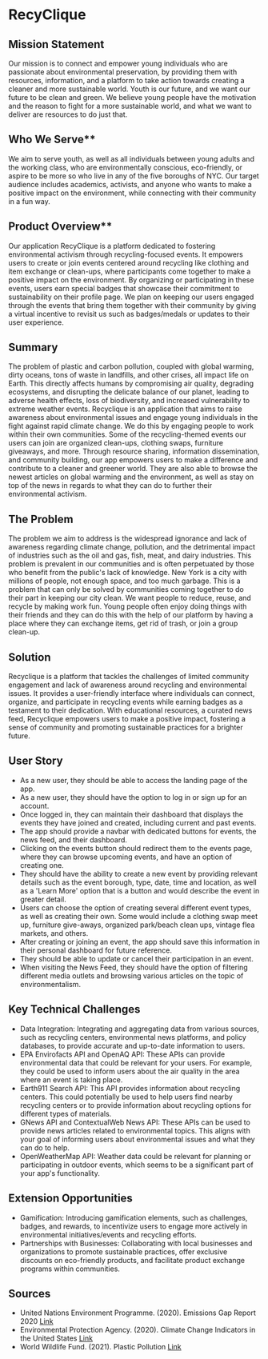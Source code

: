 # RecyClique

## Mission Statement

Our mission is to connect and empower young individuals who are passionate about environmental preservation, by providing them with resources, information, and a platform to take action towards creating a cleaner and more sustainable world. Youth is our future, and we want our future to be clean and green. We believe young people have the motivation and the reason to fight for a more sustainable world, and what we want to deliver are resources to do just that.

## Who We Serve**

We aim to serve youth, as well as all individuals between young adults and the working class, who are environmentally conscious, eco-friendly, or aspire to be more so who live in any of the five boroughs of NYC. Our target audience includes academics, activists, and anyone who wants to make a positive impact on the environment, while connecting with their community in a fun way.

## Product Overview**

Our application RecyClique is a platform dedicated to fostering environmental activism through recycling-focused events. It empowers users to create or join events centered around recycling like clothing and item exchange or clean-ups, where participants come together to make a positive impact on the environment. By organizing or participating in these events, users earn special badges that showcase their commitment to sustainability on their profile page. We plan on keeping our users engaged through the events that bring them together with their community by giving a virtual incentive to revisit us such as badges/medals or updates to their user experience.

## Summary

The problem of plastic and carbon pollution, coupled with global warming, dirty oceans, tons of waste in landfills, and other crises, all impact life on Earth. This directly affects humans by compromising air quality, degrading ecosystems, and disrupting the delicate balance of our planet, leading to adverse health effects, loss of biodiversity, and increased vulnerability to extreme weather events. Recyclique is an application that aims to raise awareness about environmental issues and engage young individuals in the fight against rapid climate change. We do this by engaging people to work within their own communities. Some of the recycling-themed events our users can join are organized clean-ups, clothing swaps, furniture giveaways, and more. Through resource sharing, information dissemination, and community building, our app empowers users to make a difference and contribute to a cleaner and greener world. They are also able to browse the newest articles on global warming and the environment, as well as stay on top of the news in regards to what they can do to further their environmental activism.

## The Problem

The problem we aim to address is the widespread ignorance and lack of awareness regarding climate change, pollution, and the detrimental impact of industries such as the oil and gas, fish, meat, and dairy industries. This problem is prevalent in our communities and is often perpetuated by those who benefit from the public's lack of knowledge. New York is a city with millions of people, not enough space, and too much garbage. This is a problem that can only be solved by communities coming together to do their part in keeping our city clean. We want people to reduce, reuse, and recycle by making work fun. Young people often enjoy doing things with their friends and they can do this with the help of our platform by having a place where they can exchange items, get rid of trash, or join a group clean-up.

## Solution

Recyclique is a platform that tackles the challenges of limited community engagement and lack of awareness around recycling and environmental issues. It provides a user-friendly interface where individuals can connect, organize, and participate in recycling events while earning badges as a testament to their dedication. With educational resources, a curated news feed, Recyclique empowers users to make a positive impact, fostering a sense of community and promoting sustainable practices for a brighter future.

## User Story

- As a new user, they should be able to access the landing page of the app.
- As a new user, they should have the option to log in or sign up for an account.
- Once logged in, they can maintain their dashboard that displays the events they have joined and created, including current and past events.
- The app should provide a navbar with dedicated buttons for events, the news feed, and their dashboard.
- Clicking on the events button should redirect them to the events page, where they can browse upcoming events, and have an option of creating one.
- They should have the ability to create a new event by providing relevant details such as the event borough, type, date, time and location, as well as a 'Learn More' option that is a button and would describe the event in greater detail.
- Users can choose the option of creating several different event types, as well as creating their own. Some would include a clothing swap meet up, furniture give-aways, organized park/beach clean ups, vintage flea markets, and others.
- After creating or joining an event, the app should save this information in their personal dashboard for future reference.
- They should be able to update or cancel their participation in an event.
- When visiting the News Feed, they should have the option of filtering different media outlets and browsing various articles on the topic of environmentalism.

## Key Technical Challenges

- Data Integration: Integrating and aggregating data from various sources, such as recycling centers, environmental news platforms, and policy databases, to provide accurate and up-to-date information to users.
- EPA Envirofacts API and OpenAQ API: These APIs can provide environmental data that could be relevant for your users. For example, they could be used to inform users about the air quality in the area where an event is taking place.
- Earth911 Search API: This API provides information about recycling centers. This could potentially be used to help users find nearby recycling centers or to provide information about recycling options for different types of materials.
- GNews API and ContextualWeb News API: These APIs can be used to provide news articles related to environmental topics. This aligns with your goal of informing users about environmental issues and what they can do to help.
- OpenWeatherMap API: Weather data could be relevant for planning or participating in outdoor events, which seems to be a significant part of your app's functionality.

## Extension Opportunities

- Gamification: Introducing gamification elements, such as challenges, badges, and rewards, to incentivize users to engage more actively in environmental initiatives/events and recycling efforts.
- Partnerships with Businesses: Collaborating with local businesses and organizations to promote sustainable practices, offer exclusive discounts on eco-friendly products, and facilitate product exchange programs within communities.

## Sources

- United Nations Environment Programme. (2020). Emissions Gap Report 2020 [Link](https://www.unep.org/emissions-gap-report-2020)
- Environmental Protection Agency. (2020). Climate Change Indicators in the United States [Link](https://www.epa.gov/climate-indicators)
- World Wildlife Fund. (2021). Plastic Pollution [Link](https://www.worldwildlife.org/threats/plastic-pollution)
